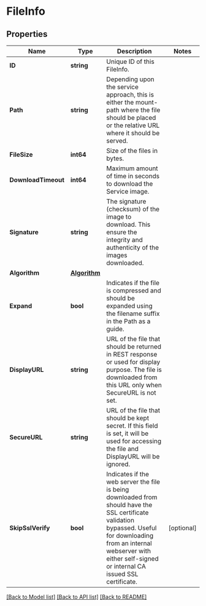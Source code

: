 # FileInfo

## Properties

Name | Type | Description | Notes
------------ | ------------- | ------------- | -------------
**ID** | **string** | Unique ID of this FileInfo. | 
**Path** | **string** | Depending upon the service approach, this is either the mount-path where the file should be placed or  the relative URL where it should be served. | 
**FileSize** | **int64** | Size of the files in bytes. | 
**DownloadTimeout** | **int64** | Maximum amount of time in seconds to download the Service image. | 
**Signature** | **string** | The signature (checksum) of the image to download.  This ensure the integrity and authenticity of the images downloaded. | 
**Algorithm** | [**Algorithm**](Algorithm.md) |  | 
**Expand** | **bool** | Indicates if the file is compressed and should be expanded  using the filename suffix in the Path as a guide. | 
**DisplayURL** | **string** | URL of the file that should be returned in REST response or used for display purpose. The file is downloaded from this URL only when SecureURL is not set. | 
**SecureURL** | **string** | URL of the file that should be kept secret.  If this field is set, it will be used for accessing the file and DisplayURL will be ignored. | 
**SkipSslVerify** | **bool** | Indicates if the web server the file is being downloaded from should have the SSL certificate validation bypassed. Useful for downloading from an internal webserver with either self-signed or internal CA issued SSL certificate. | [optional] 

[[Back to Model list]](../README.md#documentation-for-models) [[Back to API list]](../README.md#documentation-for-api-endpoints) [[Back to README]](../README.md)



